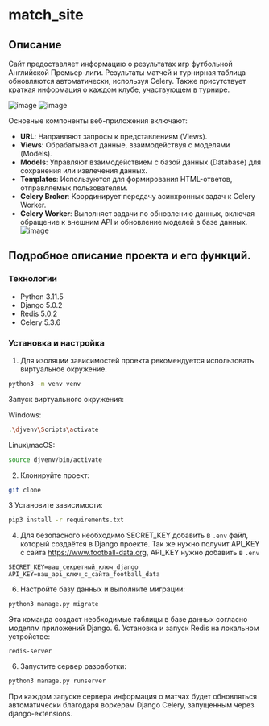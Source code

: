# match_site

## Описание
Сайт предоставляет информацию о результатах игр футбольной Английской Премьер-лиги.
Результаты матчей и турнирная таблица обновляются автоматически, используя Celery. Также присутствует краткая информация о каждом клубе, участвующем в турнире.

![image](https://github.com/AlnBnd/match_site/assets/70378024/069286a6-1fea-47d1-91de-8f59f88a5925)
![image](https://github.com/AlnBnd/match_site/assets/70378024/6eb7e524-981f-448d-940e-95a47aa9253d)

Основные компоненты веб-приложения включают:

- **URL**: Направляют запросы к представлениям (Views).
- **Views**: Обрабатывают данные, взаимодействуя с моделями (Models).
- **Models**: Управляют взаимодействием с базой данных (Database) для сохранения или извлечения данных.
- **Templates**: Используются для формирования HTML-ответов, отправляемых пользователям.
- **Celery Broker**: Координирует передачу асинхронных задач к Celery Worker.
- **Celery Worker**: Выполняет задачи по обновлению данных, включая обращение к внешним API и обновление моделей в базе данных.
![image](https://github.com/AlnBnd/match_site/assets/70378024/7ea92e35-120c-4f9d-a0bb-480dfe20aba6)

## Подробное описание проекта и его функций.
### Технологии
- Python 3.11.5
- Django 5.0.2
- Redis 5.0.2
- Celery 5.3.6

### Установка и настройка
1. Для изоляции зависимостей проекта рекомендуется использовать виртуальное окружение.
```bash
python3 -m venv venv
```
   Запуск виртуального окружения:

Windows:
```bash
.\djvenv\Scripts\activate
```
Linux\macOS:
```bash
source djvenv/bin/activate
```
2. Клонируйте проект:
```bash
git clone
```
3 Установите зависимости:
```bash
pip3 install -r requirements.txt
```
4. Для безопасного необходимо SECRET_KEY добавить в `.env` файл, который создаётся в Django проекте. Так же нужно получит API_KEY c сайта https://www.football-data.org, API_KEY нужно добавить в `.env`
```
SECRET_KEY=ваш_секретный_ключ_django
API_KEY=ваш_api_ключ_с_сайта_football_data
```
6. Настройте базу данных и выполните миграции:
```bash
python3 manage.py migrate
```
  Эта команда создаст необходимые таблицы в базе данных согласно моделям приложений Django.
6. Установка и запуск Redis на локальном устройстве:
```
redis-server
```
6. Запустите сервер разработки:
```bash
python3 manage.py runserver
```
При каждом запуске сервера информация о матчах будет обновляться автоматически благодаря воркерам Django Celery, запущенным через django-extensions.

